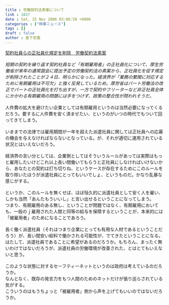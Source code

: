 ```yaml
---
title : 労働契約法素案について
link : 1027
date : Sat, 25 Nov 2006 03:06:58 +0000
categories : ["時事ニュース"]
tags : []
draft : false
author : 倉下忠憲
---
```


<A HREF="http://www.asahi.com/life/update/1125/003.html" TARGET="_blank">契約社員らの正社員化規定を削除　労働契約法素案</A><BR><BR><I>短期の契約を繰り返す契約社員など「有期雇用者」の正社員化について、厚生労働省が来年の通常国会に提出予定の労働契約法の素案から、正社員化を促す規定が削除されたことが２４日、明らかになった。経済界が「業務の繁閑に対応するために有期雇用は不可欠」と強く反発しているため。厚労省はパート労働法の改正でパートの正社員化を打ち出すが、一方で契約やフリーターなど非正社員全体にかかわる有期雇用の問題には手をつけず、政策の整合性が問われそうだ。 </I><BR><BR>人件費の拡大を避けたい企業としては有期雇用というのは当然必要になってくるだろう。要するに人件費を安く済ませたい、というのがいつの時代でもついて回ってきてしまう。<BR><BR>いままでの法律では雇用期間が一年を超えた派遣社員に関しては正社員への応募の機会を与えなければならないとなっている。が、それが適切に運用されている状況とはいえないだろう。<BR><BR>経済界の言い分としては、企業側としてはそういうルールがあっては実際はもっと雇用したいけどこれ以上長い間働いてもらうと正社員にしなければいけないから、あなたとの契約は打ち切りね、というケースが存在するためにこのルールを取り除いたほうが派遣社員にとってもいいでしょ、というものだ。かなり乱暴な感じがする。<BR><BR>というか、このルールを無くせば、ほぼ恒久的に派遣社員として安く人を雇い、しかも当然「あんたもういいし」と言い出せるということになってしまう。<BR>つまり、有期雇用のある無し、ということが問題ではなく、有期雇用においても、一般のｊ雇用された人間と同等の給与を保障するということが、本来的には「被雇用者」のためになることであろう。<BR><BR>長く働く派遣社員（それはつまり企業にとっても有用な人材であるということだろう）が、長い間安い給料で働かされる可能性が、でてきたということになる。はたして、派遣社員であることに希望があるのだろうか。もちろん、まったく無いわけではないだろうが、派遣社員の労働環境が改善された、とはとてもいえないと思う。<BR><BR>このような状態に対するセーフティーネットというのは政府は考えているのだろうか。<BR>なんとなく、既存の発言力をもつ人間のためのネットだけが張り巡らされている気がする。<BR>こういうのはもうちょっと「被雇用者」側から声を上げてもいいのではないだろうか。<BR><br><br>
